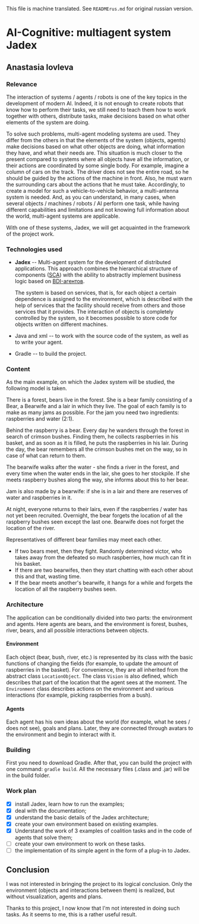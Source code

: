 This file is machine translated. See `READMErus.md` for original russian version.

# AI-Cognitive: multiagent system Jadex
## Anastasia Iovleva

### Relevance
The interaction of systems / agents / robots is one of the key topics in the development of modern AI. Indeed, it is not enough to create robots that know how to perform their tasks, we still need to teach them how to work together with others, distribute tasks, make decisions based on what other elements of the system are doing.

To solve such problems, multi-agent modeling systems are used. They differ from the others in that the elements of the system (objects, agents) make decisions based on what other objects are doing, what information they have, and what their needs are. This situation is much closer to the present compared to systems where all objects have all the information, or their actions are coordinated by some single body. For example, imagine a column of cars on the track. The driver does not see the entire road, so he should be guided by the actions of the machine in front. Also, he must warn the surrounding cars about the actions that he must take. Accordingly, to create a model for such a vehicle-to-vehicle behavior, a multi-antenna system is needed. And, as you can understand, in many cases, when several objects / machines / robots / AI perform one task, while having different capabilities and limitations and not knowing full information about the world, multi-agent systems are applicable.

With one of these systems, Jadex, we will get acquainted in the framework of the project work.

### Technologies used
* **Jadex** -- Multi-agent system for the development of distributed applications. This approach combines the hierarchical structure of components ([SCA](https://en.wikipedia.org/wiki/Service_Component_Architecture "Service Component Architecture")) with the ability to abstractly implement business logic based on [BDI-агентов](https://en.wikipedia.org/wiki/Belief%E2%80%93desire%E2%80%93intention_software_model "Belief–desire–intention software model").

  The system is based on services, that is, for each object a certain dependence is assigned to the environment, which is described with the help of services that the facility should receive from others and those services that it provides. The interaction of objects is completely controlled by the system, so it becomes possible to store code for objects written on different machines.
* Java and xml -- to work with the source code of the system, as well as to write your agent.
* Gradle -- to build the project.

### Content
As the main example, on which the Jadex system will be studied, the following model is taken.

There is a forest, bears live in the forest. She is a bear family consisting of a Bear, a Bearwife and a lair in which they live. The goal of each family is to make as many jams as possible. For the jam you need two ingredients: raspberries and water (2:1).

Behind the raspberry is a bear. Every day he wanders through the forest in search of crimson bushes. Finding them, he collects raspberries in his basket, and as soon as it is filled, he puts the raspberries in his lair. During the day, the bear remembers all the crimson bushes met on the way, so in case of what can return to them.

The bearwife walks after the water - she finds a river in the forest, and every time when the water ends in the lair, she goes to her stockpile. If she meets raspberry bushes along the way, she informs about this to her bear.

Jam is also made by a bearwife: if she is in a lair and there are reserves of water and raspberries in it.

At night, everyone returns to their lairs, even if the raspberries / water has not yet been recruited. Overnight, the bear forgets the location of all the raspberry bushes seen except the last one. Bearwife does not forget the location of the river.

Representatives of different bear families may meet each other.
* If two bears meet, then they fight. Randomly determined victor, who takes away from the defeated so much raspberries, how much can fit in his basket.
* If there are two bearwifes, then they start chatting with each other about this and that, wasting time.
* If the bear meets another's bearwife, it hangs for a while and forgets the location of all the raspberry bushes seen.

### Architecture
The application can be conditionally divided into two parts: the environment and agents. Here agents are bears, and the environment is forest, bushes, river, bears, and all possible interactions between objects.

#### Environment
Each object (bear, bush, river, etc.) is represented by its class with the basic functions of changing the fields (for example, to update the amount of raspberries in the basket). For convenience, they are all inherited from the abstract class `LocationObject`. The class `Vision` is also defined, which describes that part of the location that the agent sees at the moment. The `Environment` class describes actions on the environment and various interactions (for example, picking raspberries from a bush).

#### Agents
Each agent has his own ideas about the world (for example, what he sees / does not see), goals and plans. Later, they are connected through avatars to the environment and begin to interact with it.

### Building
First you need to download Gradle. After that, you can build the project with one command: `gradle build`. All the necessary files (.class and .jar) will be in the build folder.

### Work plan
* [x] install Jadex, learn how to run the examples;
* [x] deal with the documentation;
* [x] understand the basic details of the Jadex architecture;
* [x] create your own environment based on existing examples.
* [x] Understand the work of 3 examples of coalition tasks and in the code of agents that solve them;
* [ ] create your own environment to work on these tasks.
* [ ] the implementation of its simple agent in the form of a plug-in to Jadex.

## Conclusion
I was not interested in bringing the project to its logical conclusion. Only the environment (objects and interactions between them) is realized, but without visualization, agents and plans.

Thanks to this project, I now know that I'm not interested in doing such tasks. As it seems to me, this is a rather useful result.

